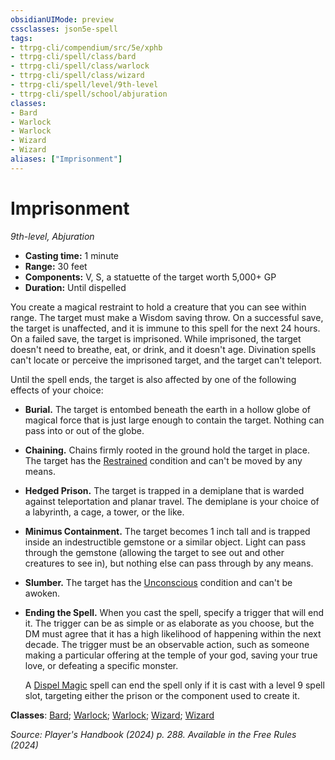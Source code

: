 ```yaml
---
obsidianUIMode: preview
cssclasses: json5e-spell
tags:
- ttrpg-cli/compendium/src/5e/xphb
- ttrpg-cli/spell/class/bard
- ttrpg-cli/spell/class/warlock
- ttrpg-cli/spell/class/wizard
- ttrpg-cli/spell/level/9th-level
- ttrpg-cli/spell/school/abjuration
classes:
- Bard
- Warlock
- Warlock
- Wizard
- Wizard
aliases: ["Imprisonment"]
---
```

# Imprisonment
*9th-level, Abjuration*  


- **Casting time:** 1 minute
- **Range:** 30 feet
- **Components:** V, S, a statuette of the target worth 5,000+ GP
- **Duration:** Until dispelled

You create a magical restraint to hold a creature that you can see within range. The target must make a Wisdom saving throw. On a successful save, the target is unaffected, and it is immune to this spell for the next 24 hours. On a failed save, the target is imprisoned. While imprisoned, the target doesn't need to breathe, eat, or drink, and it doesn't age. Divination spells can't locate or perceive the imprisoned target, and the target can't teleport.

Until the spell ends, the target is also affected by one of the following effects of your choice:

- **Burial.** The target is entombed beneath the earth in a hollow globe of magical force that is just large enough to contain the target. Nothing can pass into or out of the globe.  
- **Chaining.** Chains firmly rooted in the ground hold the target in place. The target has the [Restrained](Mechanics/rules/conditions.md#Restrained) condition and can't be moved by any means.  
- **Hedged Prison.** The target is trapped in a demiplane that is warded against teleportation and planar travel. The demiplane is your choice of a labyrinth, a cage, a tower, or the like.  
- **Minimus Containment.** The target becomes 1 inch tall and is trapped inside an indestructible gemstone or a similar object. Light can pass through the gemstone (allowing the target to see out and other creatures to see in), but nothing else can pass through by any means.  
- **Slumber.** The target has the [Unconscious](Mechanics/rules/conditions.md#Unconscious) condition and can't be awoken.  
- **Ending the Spell.** When you cast the spell, specify a trigger that will end it. The trigger can be as simple or as elaborate as you choose, but the DM must agree that it has a high likelihood of happening within the next decade. The trigger must be an observable action, such as someone making a particular offering at the temple of your god, saving your true love, or defeating a specific monster.  

    A [Dispel Magic](Mechanics/spells/dispel-magic-xphb.md) spell can end the spell only if it is cast with a level 9 spell slot, targeting either the prison or the component used to create it.  

**Classes**: [Bard](list-spells-classes-bard); [Warlock](list-spells-classes-warlock); [Warlock](list-spells-classes-warlock); [Wizard](list-spells-classes-wizard); [Wizard](list-spells-classes-wizard)

*Source: Player's Handbook (2024) p. 288. Available in the Free Rules (2024)*